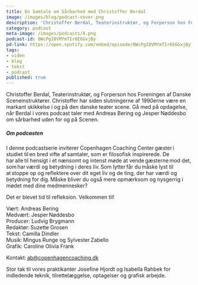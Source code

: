 ```yaml
---
title: En Samtale om Sårbarhed med Christoffer Berdal
image: /images/blog/podcast-cover.png
description: 'Christoffer Berdal, Teaterinstruktør, og Forperson hos Foreningen af Danske Sceneinstruktører. Christoffer har siden slutningerne af 1990erne være en markant skikkelse i og på den danske teater scene. Gå med på opdagelse, når Berdal i vores podcast taler med Andreas Bering og Jesper Nøddesbo om sårbarhed uden for og på Scenen.'
category: podcast
meta-image: /images/podcasts/4.png
podcast-id: 0WcPgI8VMYmTIr6E6GxjBy
pd-link: https://open.spotify.com/embed/episode/0WcPgI8VMYmTIr6E6GxjBy?utm_source=generator
tags:
- viden
- blog
- tekst
- podcast
published: true
---
```


Christoffer Berdal, Teaterinstruktør, og Forperson hos Foreningen af Danske Sceneinstruktører. Christoffer har siden slutningerne af 1990erne være en markant skikkelse i og på den danske teater scene. Gå med på opdagelse, når Berdal i vores podcast taler med Andreas Bering og Jesper Nøddesbo om sårbarhed uden for og på Scenen.

##### Om podcasten

I denne podcastserie inviterer Copenhagen Coaching Center gæster i studiet til en bred vifte af samtaler, som er filosofisk inspirerede. De har alle til hensigt i et nænsomt og intenst møde at vende gæsterne mod det, som har værdi og betydning i deres liv. Som lytter får du måske lyst til at stoppe op og reflektere over dit eget liv og de ting, der har værdi og betydning for dig. Måske bliver du også mere opmærksom og nysgerrig i mødet med dine medmennesker?

Det er blevet tid til refleksion. Velkommen til!  

Vært: Andreas Bering<br>
Medvært: Jesper Nøddesbo<br>
Producer: Ludvig Brygmann<br>
Redaktør: Suzette Grosen<br>
Tekst: Camilla Dindler<br>
Musik: Mingus Runge og Sylvester Zabello<br>
Grafik: Caroline Olivia Frank

Kontakt: ab@copenhagencoaching.dk

Stor tak til vores praktikanter Josefine Hjordt og Isabella Rahbek for indledende teknik, tilrettelæggelse, optagelser og grafisk arbejde.